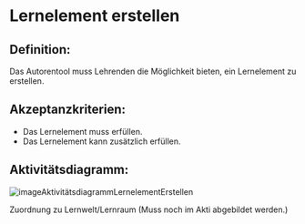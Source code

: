 # Lernelement erstellen

## Definition:

Das Autorentool muss Lehrenden die Möglichkeit bieten, ein Lernelement zu erstellen.

## Akzeptanzkriterien:

- Das Lernelement muss [](AWA9006.md)erfüllen.
- Das Lernelement kann zusätzlich [](AWA9007.md)erfüllen.

## Aktivitätsdiagramm:

![imageAktivitätsdiagrammLernelementErstellen](imageAktivitätsdiagrammLernelementErstellen.png)

Zuordnung zu Lernwelt/Lernraum (Muss noch im Akti abgebildet werden.)
